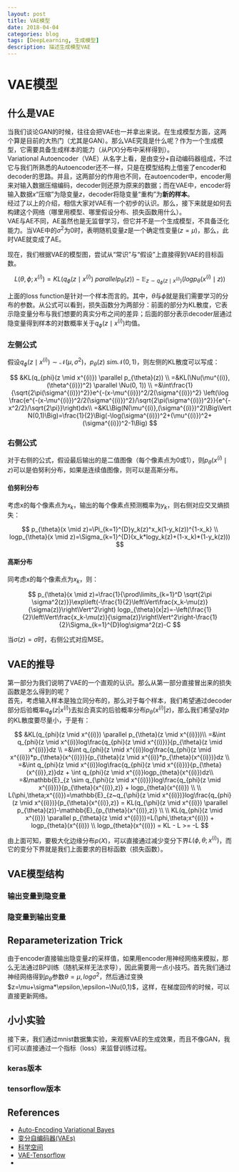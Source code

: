 ```yaml
---
layout: post
title: VAE模型
date: 2018-04-04
categories: blog
tags: [DeepLearning, 生成模型]
description: 描述生成模型VAE
---
```


# VAE模型

## 什么是VAE

当我们谈论GAN的时候，往往会把VAE也一并拿出来说。在生成模型方面，这两个算是目前的大热门（尤其是GAN）。那么VAE究竟是什么呢？作为一个生成模型，它需要具备生成样本的能力（从$P(X)$分布中采样得到）。  
Variational Autoencoder（VAE）从名字上看，是由变分+自动编码器组成，不过它与我们所熟悉的Autoencoder还不一样，只是在模型结构上借鉴了encoder和decoder的思路。并且，这两部分的作用也不同，在autoencoder中，encoder用来对输入数据压缩编码，decoder则还原为原来的数据；而在VAE中，encoder将输入数据$x$“压缩”为隐变量$z$，decoder将隐变量“重构”为**新的样本**。  
经过了以上的介绍，相信大家对VAE有一个初步的认识。那么，接下来就是如何去构建这个网络（哪里用模型、哪里假设分布、损失函数用什么）。  
VAE与AE不同，AE虽然也是无监督学习，但它并不是一个生成模型，不具备泛化能力。当VAE中的$\sigma^2$为0时，表明随机变量$z$是一个确定性变量($z=\mu$)，那么，此时VAE就变成了AE。

现在，我们根据VAE的模型图，尝试从“常识”与“假设”上直接得到VAE的目标函数。

$$
L(\theta, \phi;x^{(i)})=KL(q_{\phi}(z \mid x^{(i)}) \ parallel p_{\theta}(z))-{\mathbb{E}}_{z \sim q_{\phi}(z \mid x^{(i)})}(logp_{\theta}(x^{(i)} \mid z))
$$

上面的loss function是针对一个样本而言的。其中，$\theta$与$\phi$就是我们需要学习的分布的参数。从公式可以看到，损失函数分为两部分：前面的部分为KL散度，它表示隐变量分布与我们想要的真实分布之间的差异；后面的部分表示decoder层通过隐变量得到样本的对数概率关于$q_{\phi}(z \mid x^{(i)})$均值。

### 左侧公式

假设$q_{\phi}(z \mid x^{(i)}) \sim \mathcal{N}(\mu, {\sigma^2})$，$p_{\theta}(z) \ sim \mathcal{N}(0, 1)$，则左侧的KL散度可以写成：

$$
&KL(q_{phi}(z \mid x^{(i)}) \parallel p_{\theta}(z)) \\
=&KL(\Nu(\mu^{(i)}, (\theta^{(i)})^2) \parallel \Nu(0, 1)) \\
=&\int\frac{1}{\sqrt{2\pi(\sigma^{(i)})^2}}e^{-(x-\mu^{(i)})^2/2(\sigma^{(i)})^2} \left(\log \frac{e^{-(x-\mu^{(i)})^2/2(\sigma^{(i)})^2}/\sqrt{2\pi(\sigma^{(i)})^2}}{e^{-x^2/2}/\sqrt{2\pi}}\right)dx\\ 
=&KL\Big(N(\mu^{(i)},(\sigma^{(i)})^2)\Big\Vert N(0,1)\Big)=\frac{1}{2}\Big(-\log(\sigma^{(i)})^2+(\mu^{(i)})^2+(\sigma^{(i)})^2-1\Big)
$$

### 右侧公式

对于右侧的公式，假设最后输出的是二值图像（每个像素点为0或1），则$p_{\theta}(x^{(i)} \mid z)$可以是伯努利分布，如果是连续值图像，则可以是高斯分布。

#### 伯努利分布

考虑x的每个像素点为$x_k$，输出的每个像素点预测概率为$y_k$，则右侧对应交叉熵损失：

$$
p_{\theta}(x \mid z)=\Pi_{k=1}^{D}y_k(z)^x_k(1-y_k(z))^{1-x_k} \\
logp_{\theta}(x \mid z)=\Sigma_{k=1}^{D}(x_k*logy_k(z)+(1-x_k)*(1-y_k(z)))
$$

#### 高斯分布

同考虑x的每个像素点为$x_k$，则：

$$
p_{\theta}(x \mid z)=\frac{1}{\prod\limits_{k=1}^D \sqrt{2\pi  \sigma^2(z)}}\exp\left(-\frac{1}{2}\left\Vert\frac{x_k-\mu(z)}{\sigma(z)}\right\Vert^2\right)
logp_{\theta}(x|z)=-\left(\frac{1}{2}\left\Vert\frac{x_k-\mu(z)}{\sigma(z)}\right\Vert^2\right-\frac{1}{2}\Sigma_{k=1}^{D}log\sigma^2(z)-C
$$

当$\sigma(z)=\sigma$时，右侧公式对应MSE。

## VAE的推导

第一部分为我们说明了VAE的一个直观的认识。那么从第一部分直接冒出来的损失函数是怎么得到的呢？  
首先，考虑输入样本是独立同分布的，那么对于每个样本，我们希望通过decoder部分后验概率$q_{\phi}(z|x^{(i)})$去拟合真实的后验概率分布$p_{\theta}(x^{(i)}|z)$，那么我们希望$q$对$p$的KL散度要尽量小，于是有：

$$
&KL(q_{phi}(z \mid x^{(i)}) \parallel p_{\theta}(z \mid x^{(i)}))\\
=&\int q_{phi}(z \mid x^{(i)}log\frac{q_{phi}(z \mid x^{(i)})}{p_{\theta}(z \mid x^{(i)}}dz \\
=&\int q_{phi}(z \mid x^{(i)}log\frac{q_{phi}(z \mid x^{(i)})*p_{\theta}(x^{(i)})}{p_{\theta}(z \mid x^{(i)}*p_{\theta}(x^{(i)})}dz \\
=&\int q_{phi}(z \mid x^{(i)}log\frac{q_{phi}(z \mid x^{(i)})}{p_{\theta}(x^{(i)},z)}dz + \int q_{phi}(z \mid x^{(i)}logp_{theta}(x^{(i)})dz\\
=&\mathbb{E}_{z \sim q_{\phi}(z \mid x^{(i)})}log\frac{q_{phi}(z \mid x^{(i)})}{p_{\theta}(x^{(i)},z)} + logp_{theta}(x^{(i)}) \\
\\
L(\phi,\theta;x^{(i)})=\mathbb{E}_{z~q_{\phi}(z \mid x^{(i)})}log\frac{q_{phi}(z \mid x^{(i)})}{p_{\theta}(x^{(i)},z)} = KL(q_{\phi}(z \mid x^{(i)}) \parallel p_{\theta}(z))-\mathbb{E}_{p_{\theta}(x^{(i)},z)} \\
\\
KL(q_{phi}(z \mid x^{(i)}) \parallel p_{\theta}(z \mid x^{(i)}))=L(\phi,\theta;x^{(i)}) + logp_{theta}(x^{(i)}) \\
logp_{theta}(x^{(i)}) = KL - L >= -L
$$

由上面可知，要极大化边缘分布$p(X)$，可以直接通过减少变分下界$L(\phi,\theta;x^{(i)})$，而它的变分下界就是我们上面要求的目标函数（损失函数）。

## VAE模型结构

### 输出变量到隐变量

### 隐变量到输出变量

## Reparameterization Trick

由于encoder直接输出隐变量$z$的采样值，如果用encoder用神经网络来模拟，那么无法通过BP训练（随机采样无法求导），因此需要用一点小技巧。首先我们通过神经网络得到$p_{\theta}$参数$\theta={\mu,log\sigma^2}$，然后通过变换$z=\mu+\sigma*\epsilon,\epsilon~\Nu(0,1)$，这样，在梯度回传的时候，可以直接更新网络。

## 小小实验

接下来，我们通过mnist数据集实验，来观察VAE的生成效果，而且不像GAN，我们可以直接通过一个指标（loss）来监督训练过程。

### keras版本


### tensorflow版本


## References

* [Auto-Encoding Variational Bayes](https://arxiv.org/pdf/1312.6114.pdf)
* [变分自编码器(VAEs)](https://zhuanlan.zhihu.com/p/25401928)
* [科学空间](https://spaces.ac.cn)
* [VAE-Tensorflow](https://github.com/y0ast/VAE-TensorFlow)
* 